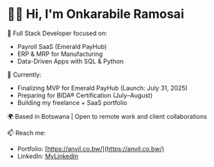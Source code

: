 # 👋🏾 Hi, I'm Onkarabile Ramosai

💼 Full Stack Developer focused on:
- Payroll SaaS (Emerald PayHub)
- ERP & MRP for Manufacturing
- Data-Driven Apps with SQL & Python

🚀 Currently:
- Finalizing MVP for Emerald PayHub (Launch: July 31, 2025)
- Preparing for BIDA® Certification (July–August)
- Building my freelance + SaaS portfolio

🌍 Based in Botswana | Open to remote work and client collaborations

📫 Reach me:
- Portfolio: [https://anvil.co.bw/](https://anvil.co.bw/)
- LinkedIn: [MyLinkedIn](https://www.linkedin.com/in/onkarabile-ramosai-b36756253/)
